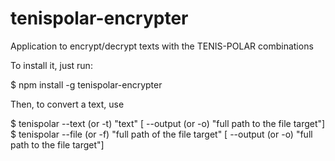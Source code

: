 # tenispolar-encrypter
Application to encrypt/decrypt texts with the TENIS-POLAR combinations

To install it, just run:

$ npm install -g tenispolar-encrypter

Then, to convert a text, use

$ tenispolar --text (or -t) "text" [ --output (or -o) "full path to the file target"]
$ tenispolar --file (or -f) "full path of the file target" [ --output (or -o) "full path to the file target"]
